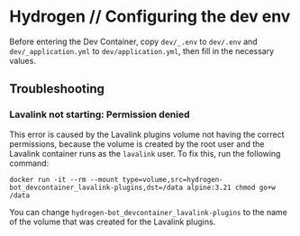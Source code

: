 # Hydrogen // Configuring the dev env

Before entering the Dev Container, copy `dev/_.env` to `dev/.env` and `dev/_application.yml` to `dev/application.yml`, then fill in the necessary values.

## Troubleshooting

### Lavalink not starting: Permission denied

This error is caused by the Lavalink plugins volume not having the correct permissions, because the volume is created by the root user and the Lavalink container runs as the `lavalink` user. To fix this, run the following command:

```
docker run -it --rm --mount type=volume,src=hydrogen-bot_devcontainer_lavalink-plugins,dst=/data alpine:3.21 chmod go+w /data
```

You can change `hydrogen-bot_devcontainer_lavalink-plugins` to the name of the volume that was created for the Lavalink plugins.